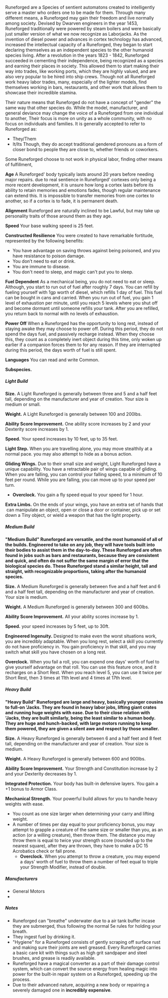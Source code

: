 Runeforged are a Species of sentient automatons created to intelligently serve a master who orders one to be made for them. Through many different means, a Runeforged may gain their freedom and live normally among society. Devised by Dwarven engineers in the year 1453, Runeforged traditionally were powered by steam boilers and were basically just smaller version of what we now recognize as Laborjacks. As the invention of diesel power and advances in cortex technology has advanced, increased the intellectual capacity of a Runeforged, they began to start declaring themselves as an independent species to the other humanoid species living. After a revolution in the years 1823 - 1842, Runeforged succeeded in cementing their independence, being recognized as a species and earning their places in society. This allowed them to start making their way into trades, like working ports, which they are highly valued, and are also very popular to be hired into ship crews. Though not all Runeforged work heavy labor trades, many, especially of the lighter models, find themselves working in bars, restaurants, and other work that allows them to showcase their incredible stamina.

Their nature means that Runeforged do not have a concept of "gender" the same way that other species do. While the model, manufacturer, and general deviance may change the voice of a Runeforged from one individual to another, Their focus is more on unity as a whole community, with no focus on individuals and families. It is generally accepted to refer to Runeforged as:
- They/Them
- It/Its
Though, they do accept traditional gendered pronouns as a form of closer bond to people they are close to, whether friends or coworkers.

Some Runeforged choose to not work in physical labor, finding other means of fulfillment, 

**Age**
A Runeforged' body typically lasts around 20 years before needing major repairs. due to real sentience in Runeforged' cortexes only being a more recent development, it is unsure how long a cortex lasts before its ability to retain memories and emotions fades, though regular maintenance can extend this. It is impossible to transfer memories from one cortex to another, so if a cortex is to fade, it is permanent death.

**Alignment**
Runeforged are naturally inclined to be Lawful, but may take up personality traits of those around them as they age.

**Speed**
Your base walking speed is 25 feet.

**Constructed Resilience**
You were created to have remarkable fortitude, represented by the following benefits:
- You have advantage on saving throws against being poisoned, and you have resistance to poison damage.
- You don’t need to eat or drink.
- You are immune to disease.
- You don't need to sleep, and magic can't put you to sleep.

**Fuel Dependent**
As a mechanical being, you do not need to eat or sleep. Although, you start to run out of fuel after roughly 7 days. You can refill by fueling yourself with 1gp worth of diesel, which refills 1 day of fuel. This fuel can be bought in cans and carried. When you run out of fuel, you gain 1 level of exhaustion per minute, until you reach 5 levels where you shut off and become dormant until someone refills your tank. After you are refilled, you return back to normal with no levels of exhaustion.

**Power Off**
When a Runeforged has the opportunity to long rest, instead of staying awake they may choose to power off. During this period, they do not spend the days fuel, and passively recharge instead. When they choose this, they count as a completely inert object during this time, only woken up earlier if a companion forces them to for any reason. If they are interrupted during this period, the days worth of fuel is still spent.

**Languages**
You can read and write Common.

**Subspecies.**

##### Light Build

**Size.** A Light Runeforged is generally between three and 5 and a half feet tall, depending on the manufacturer and year of creation. Your size is medium or small.

**Weight.** A Light Runeforged is generally between 100 and 200lbs.

**Ability Score Improvement.** One ability score increases by 2 and your Dexterity score increases by 1.

**Speed.** Your speed increases by 10 feet, up to 35 feet. 

**Light Step.** When you are travelling alone, you may move stealthily at a normal pace. you may also attempt to hide as a bonus action.

**Gliding Wings.**  Due to their small size and weight, Light Runeforged have a unique capability. You have a retractable pair of wings capable of gliding. When you are falling, you can control your falling speed, to a minimum of 10 feet per round. While you are falling, you can move up to your speed per turn.
- **Overclock.** You gain a fly speed equal to your speed for 1 hour.

**Extra Limbs.** On the ends of your wings, you have an extra set of hands that  can manipulate an object, open or close a door or container, pick up or set down a Tiny object, or wield a weapon that has the light property. 

##### Medium Build
**"Medium Build" Runeforged are versatile, and the most humanoid of all of the builds. Engineered to take on any job, they will have tools built into their bodies to assist them in the day-to-day. These Runeforged are often found in jobs such as bars and restaurants, because they are consistent and quick, and often do not suffer the same margin of error that the biological species do. These Runeforged stand a similar height, tall and straight, with recognizable proportions, taking after the humanoid species.**

**Size.** A Medium Runeforged is generally between five and a half feet and 6 and a half feet tall, depending on the manufacturer and year of creation. Your size is medium.

**Weight.** A Medium Runeforged is generally between 300 and 600lbs.

**Ability Score Improvement.** All your ability scores increase by 1.

**Speed.** your speed increases by 5 feet, up to 30ft.

**Engineered Ingenuity.** Designed to make even the worst situations work, you are incredibly adaptable. When you long rest, select a skill you currently do not have proficiency in. You gain proficiency in that skill, and you may switch what skill you have chosen on a long rest.

**Overclock.** When you fail a roll, you can expend one days' worth of fuel to give yourself advantage on that roll. You can use this feature once, and it recharges on a Short Rest. When you reach level 5, you can use it twice per Short Rest, then 3 times at 11th level and 4 times at 17th level. 

##### Heavy Build
**"Heavy Build" Runeforged are large and heavy, basically younger cousins to full-on 'Jacks. They are found in heavy labor jobs, lifting giant crates and running huge weights with ease. Due to their close relation with 'Jacks, they are built similarly, being the least similar to a human body. They are huge and hunch-backed, with large motors running to keep them powered, they are given a silent awe and respect by those smaller.**

**Size.** A Heavy Runeforged is generally between 6 and a half feet and 8 feet tall, depending on the manufacturer and year of creation. Your size is medium.

**Weight.** A Heavy Runeforged is generally between 600 and 900lbs.

**Ability Score Improvement.** Your Strength and Constitution increase by 2 and your Dexterity decreases by 1.

**Integrated Protection.** Your body has built-in defensive layers. You gain a +1 bonus to Armor Class.

**Mechanical Strength.** Your powerful build allows for you to handle heavy weights with ease.
- You count as one size larger when determining your carry and lifting weight.
- A number of times per day equal to your proficiency bonus, you may attempt to grapple a creature of the same size or smaller than you, as an action (or a willing creature), then throw them. The distance you may throw them is equal to twice your strength score (rounded up to the nearest square), after they are thrown, they have to make a DC 15 Acrobatics check or fall prone.
	- **Overclock.** When you attempt to throw a creature, you may expend a days' worth of fuel to throw them a number of feet equal to triple your Strength Modifier, instead of double.

##### Manufacturers

- General Motors
- 
##### Notes

- Runeforged can "breathe" underwater due to a air tank buffer incase they are submerged, thus following the normal 5e rules for holding your breath.
- They ingest fuel by drinking it.
- "Hygiene" for a Runeforged consists of gently scraping off surface rust and making sure their joints are well greased. Every Runeforged carries a basic care kit with things such as high grit sandpaper and steel brushes, and grease is readily available.
- Runeforged have a magical converter as a part of their damage control system, which can convert the source energy from healing magic into power for the built-in repair system on a Runeforged, speeding up the process.
- Due to their advanced nature, acquiring a new body or repairing a severely damaged one in **incredibly expensive**.  